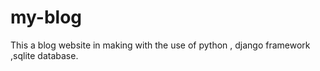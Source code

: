 # my-blog
This a blog website in making with the use of python , django framework ,sqlite database.
